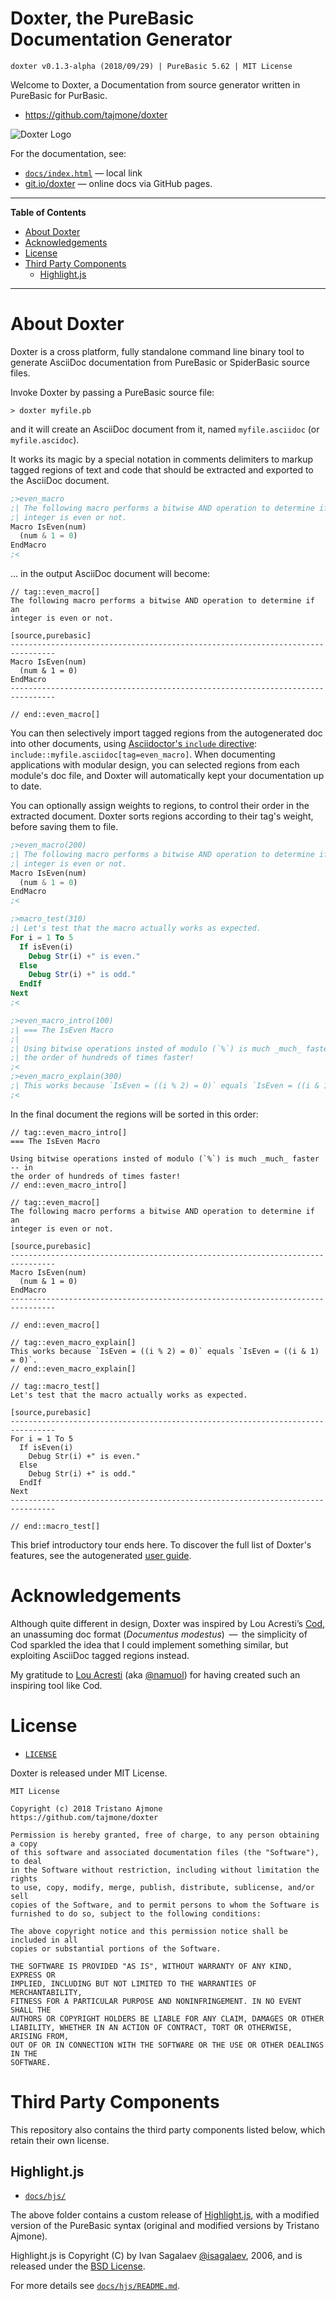 # Doxter, the PureBasic Documentation Generator

    doxter v0.1.3-alpha (2018/09/29) | PureBasic 5.62 | MIT License

Welcome to Doxter, a Documentation from source generator written in PureBasic for PurBasic.

- https://github.com/tajmone/doxter

![Doxter Logo][Doxter Logo]

For the documentation, see:

- [`docs/index.html`](./docs/index.html) — local link
- [git.io/doxter](https://git.io/doxter) — online docs via GitHub pages.

-----

**Table of Contents**

<!-- MarkdownTOC autolink="true" bracket="round" autoanchor="false" lowercase="only_ascii" uri_encoding="true" levels="1,2,3" -->

- [About Doxter](#about-doxter)
- [Acknowledgements](#acknowledgements)
- [License](#license)
- [Third Party Components](#third-party-components)
    - [Highlight.js](#highlightjs)

<!-- /MarkdownTOC -->

-----

# About Doxter

Doxter is a cross platform, fully standalone command line binary tool to generate AsciiDoc documentation from PureBasic or SpiderBasic source files.

Invoke Doxter by passing a PureBasic source file:

    > doxter myfile.pb

and it will create an AsciiDoc document from it, named `myfile.asciidoc` (or `myfile.ascidoc`).

It works its magic by a special notation in comments delimiters to markup tagged regions of text and code that should be extracted and exported to the AsciiDoc document.

```purebasic
;>even_macro
;| The following macro performs a bitwise AND operation to determine if an
;| integer is even or not.
Macro IsEven(num)
  (num & 1 = 0)  
EndMacro
;<
```

... in the output AsciiDoc document will become:

```adoc
// tag::even_macro[]
The following macro performs a bitwise AND operation to determine if an
integer is even or not.

[source,purebasic]
--------------------------------------------------------------------------------
Macro IsEven(num)
  (num & 1 = 0)  
EndMacro
--------------------------------------------------------------------------------

// end::even_macro[]
```

You can then selectively import tagged regions from the autogenerated doc into other documents, using [Asciidoctor's `include` directive][adr inc tag]: `include::myfile.asciidoc[tag=even_macro]`.
When documenting applications with modular design, you can selected regions from each module's doc file, and Doxter will automatically kept your documentation up to date.


You can optionally assign weights to regions, to control their order in the extracted document. Doxter sorts regions according to their tag's weight, before saving them to file.

```purebasic
;>even_macro(200)
;| The following macro performs a bitwise AND operation to determine if an
;| integer is even or not.
Macro IsEven(num)
  (num & 1 = 0)  
EndMacro
;<

;>macro_test(310)
;| Let's test that the macro actually works as expected.
For i = 1 To 5
  If isEven(i)
    Debug Str(i) +" is even."
  Else
    Debug Str(i) +" is odd."
  EndIf
Next
;<

;>even_macro_intro(100)
;| === The IsEven Macro
;| 
;| Using bitwise operations insted of modulo (`%`) is much _much_ faster -- in
;| the order of hundreds of times faster! 
;<
;>even_macro_explain(300)
;| This works because `IsEven = ((i % 2) = 0)` equals `IsEven = ((i & 1) = 0)`.
;<
```

In the final document the regions will be sorted in this order:

```adoc
// tag::even_macro_intro[]
=== The IsEven Macro

Using bitwise operations insted of modulo (`%`) is much _much_ faster -- in
the order of hundreds of times faster! 
// end::even_macro_intro[]

// tag::even_macro[]
The following macro performs a bitwise AND operation to determine if an
integer is even or not.

[source,purebasic]
--------------------------------------------------------------------------------
Macro IsEven(num)
  (num & 1 = 0)  
EndMacro
--------------------------------------------------------------------------------

// end::even_macro[]

// tag::even_macro_explain[]
This works because `IsEven = ((i % 2) = 0)` equals `IsEven = ((i & 1) = 0)`.
// end::even_macro_explain[]

// tag::macro_test[]
Let's test that the macro actually works as expected.

[source,purebasic]
--------------------------------------------------------------------------------
For i = 1 To 5
  If isEven(i)
    Debug Str(i) +" is even."
  Else
    Debug Str(i) +" is odd."
  EndIf
Next
--------------------------------------------------------------------------------

// end::macro_test[]
```

This brief introductory tour ends here.
To discover the full list of Doxter's features, see the autogenerated [user guide][Doxter Web].

# Acknowledgements

Although quite different in design, Doxter was inspired by Lou Acresti’s [Cod], an unassuming doc format (_Documentus modestus_)  —  the simplicity of Cod sparkled the idea that I could implement something similar, but exploiting AsciiDoc tagged regions instead.

My gratitude to [Lou Acresti] (aka [@namuol]) for having created such an inspiring tool like Cod.


# License

- [`LICENSE`](./LICENSE)

Doxter is released under MIT License.

    MIT License

    Copyright (c) 2018 Tristano Ajmone
    https://github.com/tajmone/doxter

    Permission is hereby granted, free of charge, to any person obtaining a copy
    of this software and associated documentation files (the "Software"), to deal
    in the Software without restriction, including without limitation the rights
    to use, copy, modify, merge, publish, distribute, sublicense, and/or sell
    copies of the Software, and to permit persons to whom the Software is
    furnished to do so, subject to the following conditions:

    The above copyright notice and this permission notice shall be included in all
    copies or substantial portions of the Software.

    THE SOFTWARE IS PROVIDED "AS IS", WITHOUT WARRANTY OF ANY KIND, EXPRESS OR
    IMPLIED, INCLUDING BUT NOT LIMITED TO THE WARRANTIES OF MERCHANTABILITY,
    FITNESS FOR A PARTICULAR PURPOSE AND NONINFRINGEMENT. IN NO EVENT SHALL THE
    AUTHORS OR COPYRIGHT HOLDERS BE LIABLE FOR ANY CLAIM, DAMAGES OR OTHER
    LIABILITY, WHETHER IN AN ACTION OF CONTRACT, TORT OR OTHERWISE, ARISING FROM,
    OUT OF OR IN CONNECTION WITH THE SOFTWARE OR THE USE OR OTHER DEALINGS IN THE
    SOFTWARE.


# Third Party Components

This repository also contains the third party components listed below, which retain their own license.

## Highlight.js

- [`docs/hjs/`](./docs/hjs/)

The above folder contains a custom release of [Highlight.js], with a modified version of the PureBasic syntax (original and modified versions by Tristano Ajmone).

Highlight.js is Copyright (C) by Ivan Sagalaev [@isagalaev], 2006, and is released under the [BSD License][hljs license].

For more details see [`docs/hjs/README.md`](./docs/hjs/README.md).


<!-----------------------------------------------------------------------------
                               REFERENCE LINKS                                
------------------------------------------------------------------------------>


[Doxter Web]: https://git.io/doxter "Read Doxter's user guide"

<!-- Project Files -->

[Doxter Logo]: ./doxter_logo.svg "Doxter Logo"
[hljs license]: ./docs/hjs/LICENSE "View Highlight.js license"

<!-- Asciidoctor -->

[adr inc tag]: https://asciidoctor.org/docs/user-manual/#by-tagged-regions "See Asciidoctor documentation on how to `include` tagged regions"

<!-- 3rd Parties Links -->

[Highlight.js]: https://highlightjs.org
[@isagalaev]: https://github.com/isagalaev


<!-- Temporarily broken link:
[Cod]: http://lou.wtf/cod/ "Visit Cod's website"
-->
[Cod]: https://github.com/namuol/cod "Visit Cod's repository on GitHub"
[Lou Acresti]: http://lou.wtf/ "Visit Lou Acresti's website"
[@namuol]: https://github.com/namuol "Visit Lou Acresti's GitHub profile"

<!-- EOF -->

